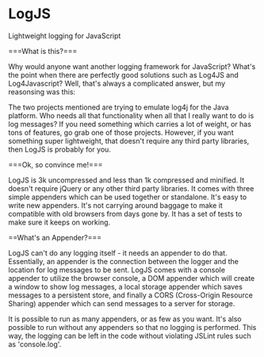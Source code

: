 LogJS
=====
Lightweight logging for JavaScript

===What is this?===

Why would anyone want another logging framework for JavaScript?  What's the point when there are
perfectly good solutions such as Log4JS and Log4Javascript?  Well, that's always a complicated
answer, but my reasonsing was this:

The two projects mentioned are trying to emulate log4j for the Java platform.  Who needs all that
functionality when all that I really want to do is log messages?  If you need something which
carries a lot of weight, or has tons of features, go grab one of those projects.  However, if
you want something super lightweight, that doesn't require any third party libraries, then LogJS
is probably for you.


===Ok, so convince me!===

LogJS is 3k uncompressed and less than 1k compressed and minified.  It doesn't require jQuery or any other
third party libraries.  It comes with three simple appenders which can be used together or standalone.
It's easy to write new appenders.  It's not carrying around baggage to make it compatible with old
browsers from days gone by.  It has a set of tests to make sure it keeps on working.


==What's an Appender?===

LogJS can't do any logging itself - it needs an appender to do that.  Essentially, an appender
is the connection between the logger and the location for log messages to be sent.  LogJS
comes with a console appender to utilize the browser console, a DOM appender which will create
a window to show log messages, a local storage appender which saves messages to a persistent store,
and finally a CORS (Cross-Origin Resource Sharing) appender which can send messages to a server
for storage.

It is possible to run as many appenders, or as few as you want.  It's also possible to run without any
appenders so that no logging is performed.  This way, the logging can be left in the code without
violating JSLint rules such as 'console.log'.